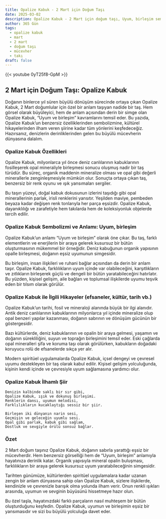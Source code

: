 ```yaml
---
title: Opalize Kabuk - 2 Mart için Doğum Taşı
date: 2025-03-02
description: Opalize Kabuk - 2 Mart için doğum taşı, Uyum, birleşim sembolü. Bu özel taşın derin anlamını öğrenin.
author: 365 Gün
tags:
  - opalize kabuk
  - mart
  - 2 mart
  - doğum taşı
  - mücevher
  - takı
draft: false
---
```


{{< youtube 0yT25f8-GpM >}}

## 2 Mart için Doğum Taşı: Opalize Kabuk

Doğanın binlerce yıl süren büyülü dönüşüm sürecinde ortaya çıkan Opalize Kabuk, 2 Mart doğumlular için özel bir anlam taşıyan nadide bir taş. Hem görsel olarak büyüleyici, hem de anlam açısından derin bir simge olan Opalize Kabuk, “Uyum ve birleşim” kavramlarını temsil eder. Bu yazıda, Opalize Kabuk’un benzersiz özelliklerinden sembolizmine, kültürel hikayelerinden ilham veren şiirine kadar tüm yönlerini keşfedeceğiz. Hazırsanız, denizlerin derinliklerinden gelen bu büyülü mücevherin dünyasına dalalım.

### Opalize Kabuk Özellikleri

Opalize Kabuk, milyonlarca yıl önce deniz canlılarının kabuklarının fosilleşerek opal mineraliyle birleşmesi sonucu oluşmuş nadir bir taş türüdür. Bu süreç, organik maddenin mineralize olması ve opal gibi değerli minerallerle zenginleşmesiyle mümkün olur. Sonuçta ortaya çıkan taş, benzersiz bir renk oyunu ve ışık yansımaları sergiler.

Bu taşın yüzeyi, doğal kabuk dokusunun izlerini taşıdığı gibi opal minerallerinin parlak, irisli renklerini yansıtır. Yeşilden maviye, pembeden beyaza kadar değişen renk tonlarıyla her parça eşsizdir. Opalize Kabuk, dayanıklılığı ve zarafetiyle hem takılarda hem de koleksiyonluk objelerde tercih edilir.

### Opalize Kabuk Sembolizmi ve Anlamı: Uyum, birleşim

Opalize Kabuk’un anlamı “Uyum ve birleşim” olarak öne çıkar. Bu taş, farklı elementlerin ve enerjilerin bir araya gelerek kusursuz bir bütün oluşturmasının mükemmel bir örneğidir. Deniz kabuğunun organik yapısının opalle birleşmesi, doğanın eşsiz uyumunun simgesidir.

Bu birleşim, insan ilişkileri ve ruhani bağlar açısından da derin bir anlam taşır. Opalize Kabuk, farklılıkların uyum içinde var olabileceğini, karşıtlıkların ve zıtlıkların birleşerek güçlü ve dengeli bir bütün yaratabileceğini hatırlatır. Bu yüzden, kişisel gelişim, aile bağları ve toplumsal ilişkilerde uyumu teşvik eden bir tılsım olarak görülür.

### Opalize Kabuk ile İlgili Hikayeler (efsaneler, kültür, tarih vb.)

Opalize Kabuk’un tarihi, fosil ve mineraloji alanında büyük bir ilgi alanıdır. Antik deniz canlılarının kabuklarının milyonlarca yıl içinde mineralize olup opal benzeri yapılar kazanması, doğanın sabrının ve dönüşüm gücünün bir göstergesidir.

Bazı kültürlerde, deniz kabuklarının ve opalin bir araya gelmesi, yaşamın ve doğanın sürekliliğini, suyun ve toprağın birleşimini temsil eder. Eski çağlarda opal mineralleri şifa ve koruma taşı olarak görülürken, kabukların doğadaki koruyucu rolü de efsanelerde sıkça yer alır.

Modern spiritüel uygulamalarda Opalize Kabuk, içsel dengeyi ve çevresel uyumu destekleyen bir taş olarak kabul edilir. Kişisel gelişim yolculuğunda, kişinin kendi içinde ve çevresiyle uyum sağlamasına yardımcı olur.

### Opalize Kabuk İlhamlı Şiir

```
Denizin kalbinde saklı bir sır gibi,
Opalize Kabuk, ışık ve dokunuş birleşimi.
Renklerin dansı, uyumun melodisi,
Farklılıkların kucaklaştığı sessiz bir şiir.

Birleşen iki dünyanın narin sesi,
Geçmişin ve geleceğin uyumlu sesi.
Opal gibi parlak, kabuk gibi sağlam,
Dostluk ve sevgiyle örülü sonsuz bağlar.
```

### Özet

2 Mart doğum taşınız Opalize Kabuk, doğanın sabırla yarattığı eşsiz bir mücevherdir. Hem benzersiz görselliği hem de “Uyum, birleşim” anlamıyla hayatınıza derinlik katar. Organik yapısıyla mineral opalin buluşması, farklılıkların bir araya gelerek kusursuz uyum yaratabileceğinin simgesidir.

Tarihten günümüze, kültürlerden spiritüel uygulamalara kadar uzanan zengin bir anlam dünyasına sahip olan Opalize Kabuk, sizlere ilişkilerde, kendinizle ve çevrenizle barışık olma yolunda ilham verir. Onun renkli ışıkları arasında, uyumun ve sevginin büyüsünü hissetmeye hazır olun.

Bu özel taşla, hayatınızdaki farklı parçaların nasıl muhteşem bir bütün oluşturduğunu keşfedin. Opalize Kabuk, uyumun ve birleşimin eşsiz bir yansımasıdır ve sizi bu büyülü yolculuğa davet eder.
